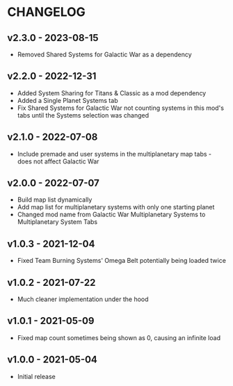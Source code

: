 # CHANGELOG

## v2.3.0 - 2023-08-15

- Removed Shared Systems for Galactic War as a dependency

## v2.2.0 - 2022-12-31

- Added System Sharing for Titans & Classic as a mod dependency
- Added a Single Planet Systems tab
- Fix Shared Systems for Galactic War not counting systems in this mod's tabs until the Systems selection was changed

## v2.1.0 - 2022-07-08

- Include premade and user systems in the multiplanetary map tabs - does not affect Galactic War

## v2.0.0 - 2022-07-07

- Build map list dynamically
- Add map list for multiplanetary systems with only one starting planet
- Changed mod name from Galactic War Multiplanetary Systems to Multiplanetary System Tabs

## v1.0.3 - 2021-12-04

- Fixed Team Burning Systems' Omega Belt potentially being loaded twice

## v1.0.2 - 2021-07-22

- Much cleaner implementation under the hood

## v1.0.1 - 2021-05-09

- Fixed map count sometimes being shown as 0, causing an infinite load

## v1.0.0 - 2021-05-04

- Initial release
